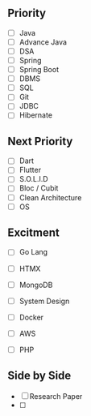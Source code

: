 ## Priority
- [ ] Java
- [ ] Advance Java
- [ ] DSA
- [ ] Spring
- [ ] Spring Boot
- [ ] DBMS
- [ ] SQL
- [ ] Git
- [ ] JDBC
- [ ] Hibernate

## Next Priority
- [ ] Dart
- [ ] Flutter
- [ ] S.O.L.I.D
- [ ] Bloc / Cubit 
- [ ] Clean Architecture
- [ ] OS

## Excitment
- [ ] Go Lang
- [ ] HTMX
- [ ] MongoDB
- [ ] System Design
- [ ] Docker
- [ ] AWS
- [ ] PHP


## Side by Side
- [ ] Research Paper
- [ ] 